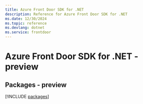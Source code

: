 ```yaml
---
title: Azure Front Door SDK for .NET
description: Reference for Azure Front Door SDK for .NET
ms.date: 12/30/2024
ms.topic: reference
ms.devlang: dotnet
ms.service: frontdoor
---
```

# Azure Front Door SDK for .NET - preview
## Packages - preview
[!INCLUDE [packages](front-door-index.md)]